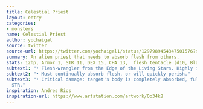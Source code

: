 ```yaml
---
title: Celestial Priest
layout: entry
categories:
- monsters
name: Celestial Priest
author: yochaigal
source: twitter
source-url: https://twitter.com/yochaigal1/status/1297989454347501576?s=20
summary: An alien priest that needs to absorb flesh from others.
stats: 12hp, Armor 1, STR 11, DEX 15, CHA 13,  flesh tentacle (d10, Blast)
subtext1: "• Flesh-wrangler from the Edge of the Living Stars. Highly intelligent."
subtext2: "• Must continually absorb flesh, or will quickly perish."
subtext3: "• Critical damage: target's body is completely absorbed, fully healing
  STR."
inspiration: Andres Rios
inspiration-url: https://www.artstation.com/artwork/Oo34k8
---
```


